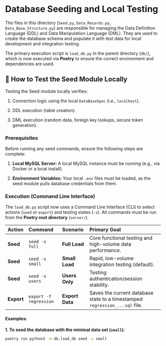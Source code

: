 # Database Seeding and Local Testing

The files in this directory (`Seed.py`, `Data_Records.py`, `Data_Base_Structure.py`) are responsible for managing the Data Definition Language (DDL) and Data Manipulation Language (DML). They are used to create the database schema and populate it with test data for local development and integration testing.

The primary execution script is `load_db.py` in the parent directory (`db/`), which is now executed via **Poetry** to ensure the correct environment and dependencies are used.

## 🔑 How to Test the Seed Module Locally

Testing the Seed module locally verifies:

1. Connection logic using the local `DataBaseSpec` (i.e., `localhost`).

2. DDL execution (table creation).

3. DML execution (random data, foreign key lookups, secure token generation).

### Prerequisites

Before running any seed commands, ensure the following steps are complete:

1. **Local MySQL Server:** A local MySQL instance must be running (e.g., via Docker or a local install).

2. **Environment Variables:** Your local `.env` files must be loaded, as the seed module pulls database credentials from them.

### Execution (Command Line Interface)

The `load_db.py` script now uses a Command Line Interface (CLI) to select actions (`seed` or `export`) and testing states (`-s`). All commands must be run from the **Poetry root directory** (`server/`).

| Action | Command | Scenario | Primary Goal |
| :--- | :--- | :--- | :--- |
| **Seed** | `seed -s full` | **Full Load** | Core functional testing and high-volume data performance. |
| **Seed** | `seed -s small` | **Small Load** | Rapid, low-volume integration testing (default). |
| **Seed** | `seed -s users` | **Users Only** | Testing authentication/session stability. |
| **Export** | `export -f regression` | **Export Data** | Saves the current database state to a timestamped `regression_...sql` file. |

#### Examples:

**1. To seed the database with the minimal data set (`small`):**

```bash
poetry run python3 -m db.load_db seed -s small